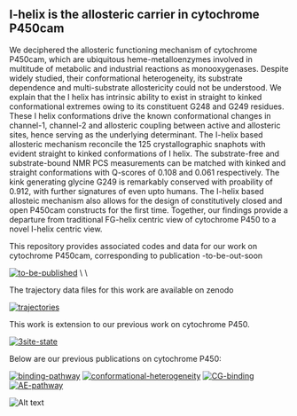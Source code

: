 
## I-helix is the allosteric carrier in cytochrome P450cam

We deciphered the allosteric functioning mechanism of cytochrome P450cam, which are ubiquitous heme-metalloenzymes involved in multitude of metabolic and industrial reactions as monooxygenases. Despite widely studied, their conformational heterogeneity, its substrate dependence and multi-substrate allostericity could not be understood. We explain that the I helix has intrinsic ability to exist in straight to kinked conformational extremes owing to its constituent G248 and G249 residues. These I helix conformations drive the known conformational changes in channel-1, channel-2 and allosteric coupling between active and allosteric sites, hence serving as the underlying determinant. The I-helix based allosteric mechanism reconcile the 125 crystallographic snaphots with evident straight to kinked conformations of I helix. The substrate-free and substrate-bound NMR PCS measurements can be matched with kinked and straight conformations with Q-scores of 0.108 and 0.061 respectively. The kink generating glycine G249 is remarkably conserved with proability of 0.912, with further signatures of even upto humans. The I-helix based allosteic mechanism also allows for the design of constitutively closed and open P450cam constructs for the first time. Together, our findings provide a departure from traditional FG-helix centric view of cytochrome P450 to a novel I-helix centric view.


This repository provides associated codes and data for our work on cytochrome P450cam, corresponding to publication -to-be-out-soon 

[![to-be-published](https://img.shields.io/badge/to--be--published-red?style=for-the-badge)](https://github.com/msahilgit/cytochrome-P450)
\\
\\


The trajectory data files for this work are available on zenodo 

[![trajectories](https://img.shields.io/badge/trajectories-red?style=for-the-badge)](https://github.com/msahilgit/cytochrome-P450)


This work is extension to our previous work on cytochrome P450. 

[![3site-state](https://img.shields.io/badge/3site--state-darkgreen?style=for-the-badge)](https://pubs.acs.org/doi/full/10.1021/jacs.3c06144)

Below are our previous publications on cytochrome P450: 

[![binding-pathway](https://img.shields.io/badge/binding--pathway-green?style=for-the-badge)](https://pubs.acs.org/doi/10.1021/jacs.8b10840)
[![conformational-heterogeneity](https://img.shields.io/badge/conformational--heterogeneity-green?style=for-the-badge)](https://www.sciencedirect.com/science/article/pii/S0006349521001983?via%3Dihub)
[![CG-binding](https://img.shields.io/badge/CG--binding-green?style=for-the-badge)](https://pubs.acs.org/doi/full/10.1021/acs.jpclett.0c01683)
[![AE-pathway](https://img.shields.io/badge/AE--pathway-green?style=for-the-badge)](https://pubs.aip.org/aip/jcp/article/158/19/194103/2890463)


![Alt text](p450.png)


